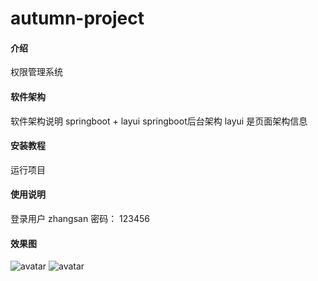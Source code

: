 # autumn-project

#### 介绍
权限管理系统

#### 软件架构
软件架构说明
springboot + layui 
springboot后台架构
layui 是页面架构信息


#### 安装教程

运行项目

#### 使用说明

登录用户 zhangsan
密码： 123456

#### 效果图
![avatar](https://i.ibb.co/NLTVBCD/index.jpg)
![avatar](https://i.ibb.co/drcYJPv/shouye.jpg)
